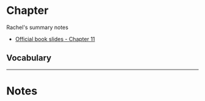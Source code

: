 # Chapter 

Rachel's summary notes

* [Official book slides - Chapter 11](http://codex.cs.yale.edu/avi/os-book/OS9/slide-dir/PPT-dir/ch11.ppt)

## Vocabulary

---

# Notes

